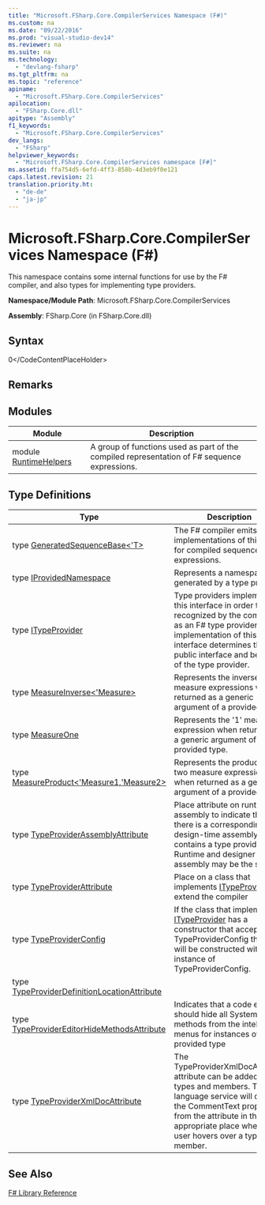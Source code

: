 ```yaml
---
title: "Microsoft.FSharp.Core.CompilerServices Namespace (F#)"
ms.custom: na
ms.date: "09/22/2016"
ms.prod: "visual-studio-dev14"
ms.reviewer: na
ms.suite: na
ms.technology: 
  - "devlang-fsharp"
ms.tgt_pltfrm: na
ms.topic: "reference"
apiname: 
  - "Microsoft.FSharp.Core.CompilerServices"
apilocation: 
  - "FSharp.Core.dll"
apitype: "Assembly"
f1_keywords: 
  - "Microsoft.FSharp.Core.CompilerServices"
dev_langs: 
  - "FSharp"
helpviewer_keywords: 
  - "Microsoft.FSharp.Core.CompilerServices namespace [F#]"
ms.assetid: ffa754d5-6efd-4ff3-858b-4d3eb9f0e121
caps.latest.revision: 21
translation.priority.ht: 
  - "de-de"
  - "ja-jp"
---
```

# Microsoft.FSharp.Core.CompilerServices Namespace (F#)
This namespace contains some internal functions for use by the F# compiler, and also types for implementing type providers.  
  
 **Namespace/Module Path**: Microsoft.FSharp.Core.CompilerServices  
  
 **Assembly**: FSharp.Core (in FSharp.Core.dll)  
  
## Syntax  
  
<CodeContentPlaceHolder>0\</CodeContentPlaceHolder>  
## Remarks  
  
## Modules  
  
|Module|Description|  
|------------|-----------------|  
|module [RuntimeHelpers](../vs140/microsoft.fsharp.core.compilerservices-namespace--fsharp-.md)|A group of functions used as part of the compiled representation of F# sequence expressions.|  
  
## Type Definitions  
  
|Type|Description|  
|----------|-----------------|  
|type [GeneratedSequenceBase\<'T>](../vs140/compilerservices.generatedsequencebase--t--class--fsharp-.md)|The F# compiler emits implementations of this type for compiled sequence expressions.|  
|type [IProvidedNamespace](../vs140/compilerservices.iprovidednamespace-interface--fsharp-.md)|Represents a namespace generated by a type provider.|  
|type [ITypeProvider](../vs140/compilerservices.itypeprovider-interface--fsharp-.md)|Type providers implement this interface in order to be recognized by the compiler as an F# type provider. The implementation of this interface determines the public interface and behavior of the type provider.|  
|type [MeasureInverse\<'Measure>](../vs140/compilerservices.measureinverse--measure--type--fsharp-.md)|Represents the inverse of a measure expressions when returned as a generic argument of a provided type.|  
|type [MeasureOne](../vs140/compilerservices.measureone-type--fsharp-.md)|Represents the '1' measure expression when returned as a generic argument of a provided type.|  
|type [MeasureProduct\<'Measure1,'Measure2>](../vs140/compilerservices.measureproduct--measure1--measure2--type--fsharp-.md)|Represents the product of two measure expressions when returned as a generic argument of a provided type.|  
|type [TypeProviderAssemblyAttribute](../vs140/compilerservices.typeproviderassemblyattribute-class--fsharp-.md)|Place attribute on runtime assembly to indicate that there is a corresponding design-time assembly that contains a type provider. Runtime and designer assembly may be the same.|  
|type [TypeProviderAttribute](../vs140/compilerservices.typeproviderattribute-class--fsharp-.md)|Place on a class that implements [ITypeProvider](../vs140/compilerservices.itypeprovider-interface--fsharp-.md) to extend the compiler|  
|type [TypeProviderConfig](../vs140/compilerservices.typeproviderconfig-class--fsharp-.md)|If the class that implements [ITypeProvider](../vs140/compilerservices.itypeprovider-interface--fsharp-.md) has a constructor that accepts TypeProviderConfig then it will be constructed with an instance of TypeProviderConfig.|  
|type [TypeProviderDefinitionLocationAttribute](../vs140/compilerservices.typeproviderdefinitionlocationattribute-class--fsharp-.md)||  
|type [TypeProviderEditorHideMethodsAttribute](../vs140/compilerservices.typeprovidereditorhidemethodsattribute-class--fsharp-.md)|Indicates that a code editor should hide all System.Object methods from the intellisense menus for instances of a provided type|  
|type [TypeProviderXmlDocAttribute](../vs140/compilerservices.typeproviderxmldocattribute-class--fsharp-.md)|The TypeProviderXmlDocAttribute attribute can be added to types and members. The language service will display the CommentText property from the attribute in the appropriate place when the user hovers over a type or member.|  
  
## See Also  
 [F# Library Reference](../vs140/fsharp-core-library-reference.md)